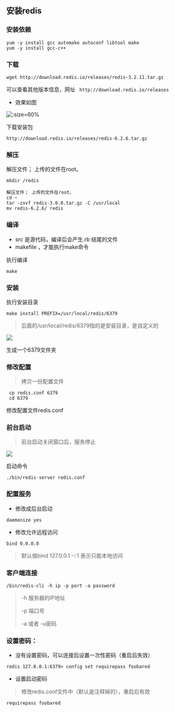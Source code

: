 ## 安装redis

### 安装依赖

~~~~shell
yum -y install gcc automake autoconf libtool make 
yum -y install gcc-c++
~~~~

### 下载

`wget http://download.redis.io/releases/redis-3.2.11.tar.gz`

可以查看其他版本信息，网址 ` http://download.redis.io/releases`

- 效果如图

![](https://tva1.sinaimg.cn/large/e6c9d24ely1h0hbz6y3fzj20ug0sawki.jpg ':size=60%')

下载安装包

`http://download.redis.io/releases/redis-6.2.6.tar.gz`

### 解压

解压文件； 上传的文件在root。

~~~~shell
mkdir /redis

解压文件； 上传的文件在root。
cd ~
tar -zxvf redis-3.0.0.tar.gz -C /usr/local
mv redis-6.2.6/ redis
~~~~

### 编译

- src 是源代码，编译后会产生.rb 结尾的文件
- makefile ，才能执行make命令

执行编译

`make`

### 安装

执行安装目录

`make install PREFIX=/usr/local/redis/6379`

>  后面的/usr/local/redis/6379指的是安装目录，是自定义的

![](https://tva1.sinaimg.cn/large/e6c9d24ely1h0hcpjjm0gj20s00h6q5q.jpg)

生成一个6379文件夹

### 修改配置

> 拷贝一份配置文件

~~~~shell
 cp redis.conf 6379
 cd 6379
~~~~

修改配置文件redis.conf



### 前台启动

> 前台启动关闭窗口后，服务停止

![](https://tva1.sinaimg.cn/large/e6c9d24ely1h0hcuob39ij21b40nugod.jpg)

启动命令

`./bin/redis-server redis.conf `

### 配置服务

- 修改成后台启动

`daemonize yes`

- 修改允许远程访问

`bind 0.0.0.0`

> 默认值bind 127.0.0.1 -::1 表示只能本地访问

### 客户端连接

`/bin/redis-cli -h ip -p port -a password`

> -h 服务器的IP地址
>
> -p 端口号
>
> -a 或者 -u密码

### 设置密码：

- 没有设置密码，可以连接后设置一次性密码（重启后失效）


`redis 127.0.0.1:6379> config set requirepass foobared`

- 设置启动密码

> 修改redis.conf文件中（默认是注释掉的），重启后有效

`requirepass foobared`





